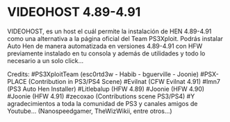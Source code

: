 # VIDEOHOST 4.89-4.91
VIDEOHOST, es un host el cuál permite la instalación de HEN 4.89-4.91 como una alternativa a la página oficial del Team PS3Xploit.
Podrás instalar Auto Hen de manera automatizada en versiones 4.89-4.91 con HFW previamente instalado en tu consola y además de utilidades y todo lo necesario a un solo click...

Credits:
#PS3XploitTeam (esc0rtd3w - Habib - bguerville - Joonie)
#PSX-PLACE (Contribution in PS3/PS4 Scene)
#Evilnat (CFW Evilnat 4.91)
#lmn7 (PS3 Auto Hen Installer)
#Litlebalup (HFW 4.89)
#Joonie (HFW 4.90)
#Joonie (HFW 4.91)
#zecoxao (Contributions scene PS3/PS4)
#Y agradecimientos a toda la comunidad de PS3 y canales amigos de Youtube... (Nanospeedgamer, TheWizWikii, entre otros...)

